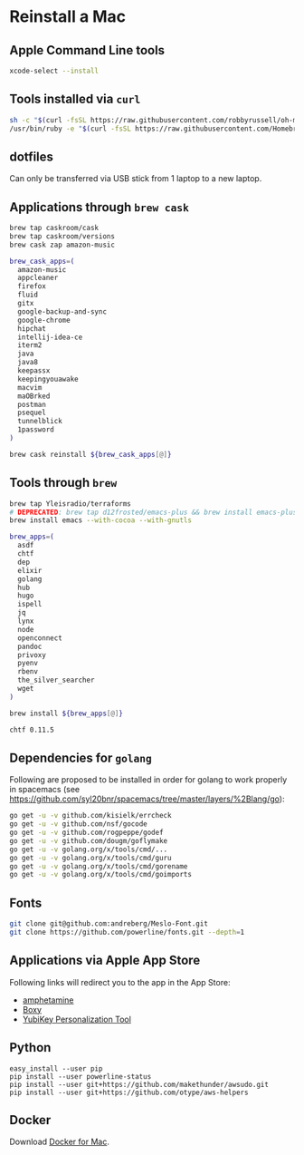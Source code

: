 # Reinstall a Mac

## Apple Command Line tools

```bash
xcode-select --install
```

## Tools installed via `curl`

```bash
sh -c "$(curl -fsSL https://raw.githubusercontent.com/robbyrussell/oh-my-zsh/master/tools/install.sh)"
/usr/bin/ruby -e "$(curl -fsSL https://raw.githubusercontent.com/Homebrew/install/master/install)"
```

## dotfiles
Can only be transferred via USB stick from 1 laptop to a new laptop.

## Applications through `brew cask`

```bash
brew tap caskroom/cask
brew tap caskroom/versions
brew cask zap amazon-music

brew_cask_apps=(
  amazon-music
  appcleaner
  firefox
  fluid
  gitx
  google-backup-and-sync
  google-chrome
  hipchat
  intellij-idea-ce
  iterm2
  java
  java8
  keepassx
  keepingyouawake
  macvim
  maOBrked
  postman
  psequel
  tunnelblick
  1password
)

brew cask reinstall ${brew_cask_apps[@]}
```

## Tools through `brew`

```bash
brew tap Yleisradio/terraforms
# DEPRECATED: brew tap d12frosted/emacs-plus && brew install emacs-plus
brew install emacs --with-cocoa --with-gnutls

brew_apps=(
  asdf
  chtf
  dep
  elixir
  golang
  hub
  hugo
  ispell
  jq
  lynx
  node
  openconnect
  pandoc
  privoxy
  pyenv
  rbenv
  the_silver_searcher
  wget
)

brew install ${brew_apps[@]}

chtf 0.11.5
```

## Dependencies for `golang`

Following are proposed to be installed in order for golang to work properly in spacemacs (see https://github.com/syl20bnr/spacemacs/tree/master/layers/%2Blang/go):

```bash
go get -u -v github.com/kisielk/errcheck
go get -u -v github.com/nsf/gocode
go get -u -v github.com/rogpeppe/godef
go get -u -v github.com/dougm/goflymake
go get -u -v golang.org/x/tools/cmd/...
go get -u -v golang.org/x/tools/cmd/guru
go get -u -v golang.org/x/tools/cmd/gorename
go get -u -v golang.org/x/tools/cmd/goimports
```

## Fonts

```bash
git clone git@github.com:andreberg/Meslo-Font.git
git clone https://github.com/powerline/fonts.git --depth=1
```

## Applications via Apple App Store

Following links will redirect you to the app in the App Store:

- [amphetamine](https://itunes.apple.com/de/app/amphetamine/id937984704?l=en&mt=12)
- [Boxy](https://itunes.apple.com/de/app/boxy-for-inbox-by-gmail/id1053031090?l=en&mt=12)
- [YubiKey Personalization Tool](https://itunes.apple.com/de/app/yubikey-personalization-tool/id638161122?l=en&mt=12)

## Python

```
easy_install --user pip
pip install --user powerline-status
pip install --user git+https://github.com/makethunder/awsudo.git
pip install --user git+https://github.com/otype/aws-helpers
```

## Docker
Download [Docker for Mac](https://docs.docker.com/docker-for-mac/install/#download-docker-for-mac).
